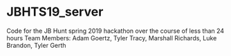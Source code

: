 # JBHTS19_server
Code for the JB Hunt spring 2019 hackathon over the course of less than 24 hours
  Team Members: Adam Goertz, Tyler Tracy, Marshall Richards, Luke Brandon, Tyler Gerth
  
  
